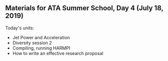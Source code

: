 ## Materials for ATA Summer School, Day 4 (July 18, 2019)
  
Today's units:

* Jet Power and Acceleration
* Diversity session 2
* Compiling, running HARMPI
* How to write an effective research proposal


